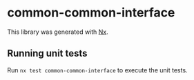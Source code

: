 # common-common-interface

This library was generated with [Nx](https://nx.dev).

## Running unit tests

Run `nx test common-common-interface` to execute the unit tests.
